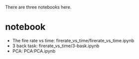 There are three notebooks here.
# notebook
- The fire rate vs time: firerate_vs_time/firerate_vs_time.ipynb
- 3 back task: firerate_vs_time/3-bask.ipynb
- PCA: PCA:PCA.ipynb